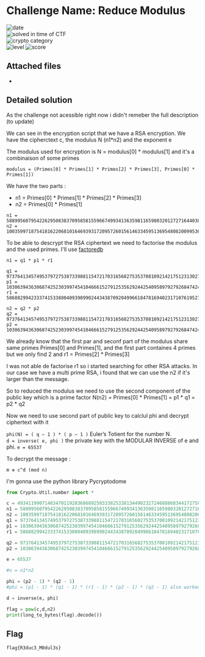 
# Challenge Name: Reduce Modulus


![date](https://img.shields.io/badge/date-08.03.2021-brightgreen.svg)  
![solved in time of CTF](https://img.shields.io/badge/solved-in%20time%20of%20CTF-brightgreen.svg)   
![crypto category](https://img.shields.io/badge/category-Cryptography-blueviolet.svg)   
![level](https://img.shields.io/badge/level-Medium-blue.svg)
![score](https://img.shields.io/badge/score-100-blue.svg)


## Attached files

- 

## Detailed solution

As the challenge not acessible right now i didn't remeber the full description (to update) 

We can see in the encryption script that we have a RSA encryption. We have the cipherctext c, the modulus N (n1*n2) and the exponent e 

The modulus used for encryption is N = modulus[0] * modulus[1] and it's a combinaison of some primes  

```
modulus = (Primes[0] * Primes[1] * Primes[2] * Primes[3], Primes[0] * Primes[1]) 
``` 

We have the two parts : 
- n1 = Primes[0] * Primes[1] * Primes[2] * Primes[3]
- n2 = Primes[0] * Primes[1]

```
n1 = 58899560795422629508383709585815596674993413635981165980320127271644038316448725758306722451998784991954419091526089159750869500335163383766827243981828688851948124591111627934859094536105678156714083380927689539385480719433890644570016706624506640312364077682372260047937960244512523766943378334280751887151
n2 = 10035997187541816220681016469393172095726015614633459513695480820099536637633364416223346540578858375371324216891862234038678667156169323844411428795236483
```
To be able to descrypt the RSA ciphertext we need to factorise the modulus and the used primes. I'll use [factoredb](http://factordb.com/)   
```
n1 = q1 * p1 * r1 

q1 = 97376413457495379727538733988115472170316568275353708109214217512313027597677
p1 = 103063943630687425230399745410466615279125356292442540958979279268474247260079
r1 = 5868829942333741533880409398990244343870920499661847816940231710761952732286819725819022038868194875443763043775871130747678069401049126641963650974100197
``` 

```
n2 = q2 * p2
q2 = 97376413457495379727538733988115472170316568275353708109214217512313027597677
p2 = 103063943630687425230399745410466615279125356292442540958979279268474247260079
```  
We already know that the first par and seconf part of the modulus share same primes Primes[0] and Primes[1], and the first part containes 4 primes but we only find 2 and r1 = Primes[2] * Primes[3] 

I was not able de factorise r1 so i started searching for other RSA attacks. In our case we have a multi prime RSA, i found that we can use the n2 if it's larger than the message. 

So to reduced the modulus we need to use the second component of the public key which is a prime factor N(n2) = Primes[0] * Primes[1] = p1 * q1 = p2 * q2 

Now we need to use second part of public key to calclul phi and decrypt ciphertext with it 

```phi(N) = ( q — 1 ) * ( p — 1 )```  Euler’s Totient for the number N.  
```d = inverse( e, phi )``` the private key with the MODULAR INVERSE of e and phi. ```e = 65537```  

To decrypt the message :

```m ≡ c^d (mod n)```

I'm gonna use the python library Pycryptodome

```python
from Crypto.Util.number import *

c = 493411990714034701192036868925033382533813449023272468886834417275865894890277610897602010608126211732489729110637453412478527735277532858305194132432995412335314758844973458067236971260497417393244304994147175160121126866274637094642084286422204250530071767179407437175780827344723433812174890560874797281085881372866235919836442489439131953350250339903321616150128653702980111364606793773693115742802148096105255600570826866081538329662788508308910574300106675
n1 = 58899560795422629508383709585815596674993413635981165980320127271644038316448725758306722451998784991954419091526089159750869500335163383766827243981828688851948124591111627934859094536105678156714083380927689539385480719433890644570016706624506640312364077682372260047937960244512523766943378334280751887151
n2 = 10035997187541816220681016469393172095726015614633459513695480820099536637633364416223346540578858375371324216891862234038678667156169323844411428795236483
q1 = 97376413457495379727538733988115472170316568275353708109214217512313027597677
p1 = 103063943630687425230399745410466615279125356292442540958979279268474247260079
r1 = 5868829942333741533880409398990244343870920499661847816940231710761952732286819725819022038868194875443763043775871130747678069401049126641963650974100197

q2 = 97376413457495379727538733988115472170316568275353708109214217512313027597677
p2 = 103063943630687425230399745410466615279125356292442540958979279268474247260079

e = 65537

#n = n1*n2

phi = (p2 - 1) * (q2 - 1) 
#phi = (p1 - 1) * (q1 - 1) * (r1 - 1) * (p2 - 1) * (q2 - 1) also worked

d = inverse(e, phi)

flag = pow(c,d,n2)
print(long_to_bytes(flag).decode())
```  







## Flag

```
flag{R3duc3_M0dul3s}
```
